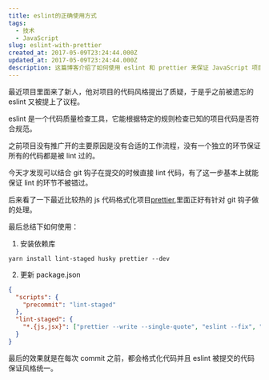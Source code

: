 ```yaml
---
title: eslint的正确使用方式
tags:
  - 技术
  - JavaScript
slug: eslint-with-prettier
created_at: 2017-05-09T23:24:44.000Z
updated_at: 2017-05-09T23:24:44.000Z
description: 这篇博客介绍了如何使用 eslint 和 prettier 来保证 JavaScript 项目的代码质量和风格统一。作者提到了之前项目中没有推广 eslint 的原因是缺乏合适的工作流程，但是现在可以结合 git 钩子在提交代码时直接进行代码检查和格式化。作者给出了具体的使用步骤，包括安装依赖库、更新 package.json 文件等。最终的效果是在每次提交代码之前，都会进行代码格式化和 eslint 检查，从而保证代码风格的统一。
---
```


最近项目里面来了新人，他对项目的代码风格提出了质疑，于是乎之前被遗忘的 eslint 又被提上了议程。

eslint 是一个代码质量检查工具，它能根据特定的规则检查已知的项目代码是否符合规范。

之前项目没有推广开的主要原因是没有合适的工作流程，没有一个独立的环节保证所有的代码都是被 lint 过的。

今天才发现可以结合 git 钩子在提交的时候直接 lint 代码，有了这一步基本上就能保证 lint 的环节不被错过。

后来看了一下最近比较热的 js 代码格式化项目[prettier](https://github.com/prettier/prettier),里面正好有针对 git 钩子做的处理。

最后总结下如何使用：

1.  安装依赖库

`yarn install lint-staged husky prettier --dev`

2.  更新 package.json

```json
{
  "scripts": {
    "precommit": "lint-staged"
  },
  "lint-staged": {
    "*.{js,jsx}": ["prettier --write --single-quote", "eslint --fix", "git add"]
  }
}
```

最后的效果就是在每次 commit 之前，都会格式化代码并且 eslint 被提交的代码保证风格统一。
